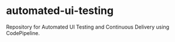 # automated-ui-testing
Repository for Automated UI Testing and Continuous Delivery using CodePipeline.
